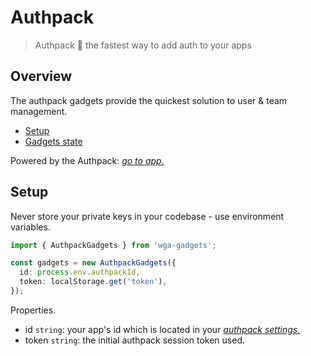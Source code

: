 # Authpack

> Authpack 🏇 the fastest way to add auth to your apps

## Overview

The authpack gadgets provide the quickest solution to user & team management.

- [Setup](#Setup)
- [Gadgets state](#Gadgets-state)

Powered by the Authpack: *[go to app.](https://www.authpack.io)*

## Setup

Never store your private keys in your codebase - use environment variables.

```ts
import { AuthpackGadgets } from 'wga-gadgets';

const gadgets = new AuthpackGadgets({
  id: process.env.authpackId,
  token: localStorage.get('token'),
});
```

Properties.

- id `string`: your app's id which is located in your *[authpack settings.](https://www.authpack.io)*
- token `string`: the initial authpack session token used.
